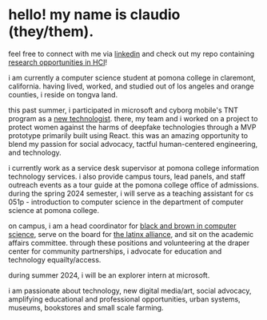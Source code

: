 # hello! my name is claudio (they/them).

feel free to connect with me via [linkedin](https://www.linkedin.com/in/claudio-r-castillo/) and check out my repo containing [research opportunities in HCI](https://github.com/claudio-codebase/HCI_Research_Opps)!


i am currently a computer science student at pomona college in claremont, california. having lived, worked, and studied out of los angeles and orange counties, i reside on tongva land.

this past summer, i participated in microsoft and cyborg mobile's TNT program as a [new technologist](https://newtechnologists.com/). there, my team and i worked on a project to protect women against the harms of deepfake technologies through a MVP prototype primarily built using React. this was an amazing opportunity to blend my passion for social advocacy, tactful human-centered engineering, and technology.

i currently work as a service desk supervisor at pomona college information technology services. i also provide campus tours, lead panels, and staff outreach events as a tour guide at the pomona college office of admissions. during the spring 2024 semester, i will serve as a teaching assistant for cs 051p - introduction to computer science in the department of computer science at pomona college. 

on campus, i am a head coordinator for [black and brown in computer science](https://www.instagram.com/bbicspomona/), serve on the board for [the latinx alliance](https://www.instagram.com/pomonalxa/), and sit on the academic affairs committee. through these positions and volunteering at the draper center for community partnerships, i advocate for education and technology equailty/access.

during summer 2024, i will be an explorer intern at microsoft.

i am passionate about technology, new digital media/art, social advocacy, amplifying educational and professional opportunities, urban systems, museums, bookstores and small scale farming. 
